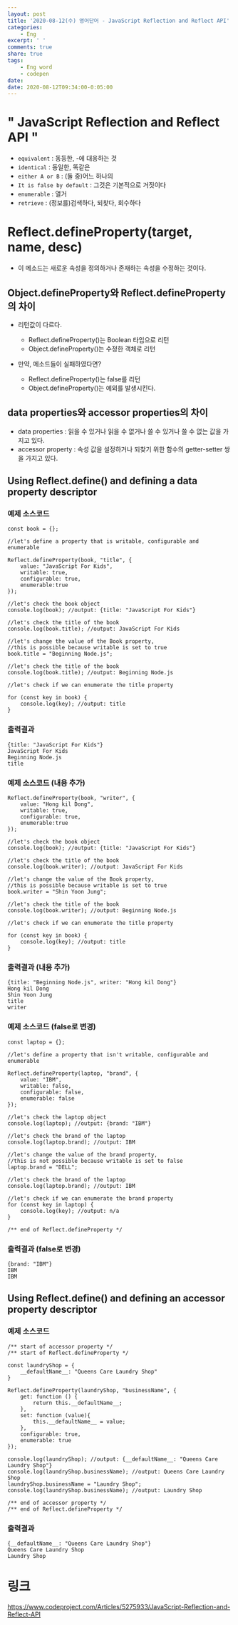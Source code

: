 ```yaml
---
layout: post
title: '2020-08-12(수) 영어단어 - JavaScript Reflection and Reflect API'
categories:
    - Eng
excerpt: ' '
comments: true
share: true
tags:
    - Eng word
    - codepen
date: 
date: 2020-08-12T09:34:00-0:05:00
---
```


# " JavaScript Reflection and Reflect API "
- `equivalent` : 동등한, -에 대응하는 것
- `identical` : 동일한, 똑같은
- `either A or B` : (둘 중)어느 하나의
- `It is false by default` : 그것은 기본적으로 거짓이다
- `enumerable` : 열거
- `retrieve` : (정보를)검색하다, 되찾다, 회수하다

# Reflect.defineProperty(target, name, desc)
- 이 메소드는 새로운 속성을 정의하거나 존재하는 속성을 수정하는 것이다.

## Object.defineProperty와 Reflect.defineProperty의 차이
- 리턴값이 다르다.
    - Reflect.defineProperty()는 Boolean 타입으로 리턴
    - Object.defineProperty()는 수정한 객체로 리턴

- 만약, 메소드들이 실패하였다면?
    - Reflect.defineProperty()는 false를 리턴
    - Object.defineProperty()는 예외를 발생시킨다.

## data properties와 accessor properties의 차이
- data properties : 읽을 수 있거나 읽을 수 없거나 쓸 수 있거나 쓸 수 없는 값을 가지고 있다.
- accessor property : 속성 값을 설정하거나 되찾기 위한 함수의 getter-setter 쌍을 가지고 있다.

## Using Reflect.define() and defining a data property descriptor
### 예제 소스코드 
```
const book = {};

//let's define a property that is writable, configurable and enumerable

Reflect.defineProperty(book, "title", {
    value: "JavaScript For Kids",
    writable: true, 
    configurable: true, 
    enumerable:true
});

//let's check the book object
console.log(book); //output: {title: "JavaScript For Kids"}

//let's check the title of the book
console.log(book.title); //output: JavaScript For Kids

//let's change the value of the Book property,
//this is possible because writable is set to true
book.title = "Beginning Node.js";

//let's check the title of the book
console.log(book.title); //output: Beginning Node.js

//let's check if we can enumerate the title property

for (const key in book) {
    console.log(key); //output: title
}
```

### 출력결과 
```
{title: "JavaScript For Kids"}
JavaScript For Kids
Beginning Node.js
title
```

### 예제 소스코드 (내용 추가)
```
Reflect.defineProperty(book, "writer", {
    value: "Hong kil Dong",
    writable: true, 
    configurable: true, 
    enumerable:true
});

//let's check the book object
console.log(book); //output: {title: "JavaScript For Kids"}

//let's check the title of the book
console.log(book.writer); //output: JavaScript For Kids

//let's change the value of the Book property,
//this is possible because writable is set to true
book.writer = "Shin Yoon Jung";

//let's check the title of the book
console.log(book.writer); //output: Beginning Node.js

//let's check if we can enumerate the title property

for (const key in book) {
    console.log(key); //output: title
}
```

### 출력결과 (내용 추가)
```
{title: "Beginning Node.js", writer: "Hong kil Dong"}
Hong kil Dong
Shin Yoon Jung
title
writer
```

### 예제 소스코드 (false로 변경)
```
const laptop = {};

//let's define a property that isn't writable, configurable and enumerable 

Reflect.defineProperty(laptop, "brand", {
    value: "IBM",
    writable: false,
    configurable: false,
    enumerable: false
});

//let's check the laptop object
console.log(laptop); //output: {brand: "IBM"}

//let's check the brand of the laptop
console.log(laptop.brand); //output: IBM

//let's change the value of the brand property, 
//this is not possible because writable is set to false
laptop.brand = "DELL";

//let's check the brand of the laptop
console.log(laptop.brand); //output: IBM

//let's check if we can enumerate the brand property
for (const key in laptop) {
    console.log(key); //output: n/a
}

/** end of Reflect.defineProperty */
```

### 출력결과 (false로 변경)
```
{brand: "IBM"}
IBM
IBM
```

## Using Reflect.define() and defining an accessor property descriptor
### 예제 소스코드
```
/** start of accessor property */
/** start of Reflect.defineProperty */

const laundryShop = {
    __defaultName__: "Queens Care Laundry Shop"
}

Reflect.defineProperty(laundryShop, "businessName", {
    get: function () {
        return this.__defaultName__;
    },
    set: function (value){
        this.__defaultName__ = value;
    },
    configurable: true,
    enumerable: true
});

console.log(laundryShop); //output: {__defaultName__: "Queens Care Laundry Shop"}
console.log(laundryShop.businessName); //output: Queens Care Laundry Shop
laundryShop.businessName = "Laundry Shop";
console.log(laundryShop.businessName); //output: Laundry Shop

/** end of accessor property */
/** end of Reflect.defineProperty */    
```

### 출력결과
```
{__defaultName__: "Queens Care Laundry Shop"}
Queens Care Laundry Shop
Laundry Shop
```

# 링크
<https://www.codeproject.com/Articles/5275933/JavaScript-Reflection-and-Reflect-API>